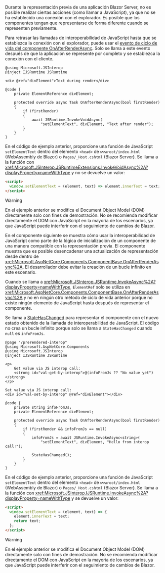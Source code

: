Durante la representación previa de una aplicación Blazor Server, no es posible realizar ciertas acciones (como llamar a JavaScript), ya que no se ha establecido una conexión con el explorador. Es posible que los componentes tengan que representarse de forma diferente cuando se representen previamente.

Para retrasar las llamadas de interoperabilidad de JavaScript hasta que se establezca la conexión con el explorador, puede usar el [evento de ciclo de vida del componente OnAfterRenderAsync](xref:blazor/components/lifecycle#after-component-render). Solo se llama a este evento después de que la aplicación se represente por completo y se establezca la conexión con el cliente.

```cshtml
@using Microsoft.JSInterop
@inject IJSRuntime JSRuntime

<div @ref="divElement">Text during render</div>

@code {
    private ElementReference divElement;

    protected override async Task OnAfterRenderAsync(bool firstRender)
    {
        if (firstRender)
        {
            await JSRuntime.InvokeVoidAsync(
                "setElementText", divElement, "Text after render");
        }
    }
}
```

En el código de ejemplo anterior, proporcione una función de JavaScript `setElementText` dentro del elemento `<head>` de `wwwroot/index.html` (WebAssembly de Blazor) o `Pages/_Host.cshtml` (Blazor Server). Se llama a la función con <xref:Microsoft.JSInterop.JSRuntimeExtensions.InvokeVoidAsync%2A?displayProperty=nameWithType> y no se devuelve un valor:

```html
<script>
  window.setElementText = (element, text) => element.innerText = text;
</script>
```

> [!WARNING]
> En el ejemplo anterior se modifica el Document Object Model (DOM) directamente solo con fines de demostración. No se recomienda modificar directamente el DOM con JavaScript en la mayoría de los escenarios, ya que JavaScript puede interferir con el seguimiento de cambios de Blazor.

En el componente siguiente se muestra cómo usar la interoperabilidad de JavaScript como parte de la lógica de inicialización de un componente de una manera compatible con la representación previa. El componente muestra que es posible desencadenar una actualización de representación desde dentro de <xref:Microsoft.AspNetCore.Components.ComponentBase.OnAfterRenderAsync%2A>. El desarrollador debe evitar la creación de un bucle infinito en este escenario.

Cuando se llama a <xref:Microsoft.JSInterop.JSRuntime.InvokeAsync%2A?displayProperty=nameWithType>, `ElementRef` solo se utiliza en <xref:Microsoft.AspNetCore.Components.ComponentBase.OnAfterRenderAsync%2A> y no en ningún otro método de ciclo de vida anterior porque no existe ningún elemento de JavaScript hasta después de representar el componente.

Se llama a [StateHasChanged](xref:blazor/components/lifecycle#state-changes) para representar el componente con el nuevo estado obtenido de la llamada de interoperabilidad de JavaScript. El código no crea un bucle infinito porque solo se llama a `StateHasChanged` cuando `null` es `infoFromJs`.

```cshtml
@page "/prerendered-interop"
@using Microsoft.AspNetCore.Components
@using Microsoft.JSInterop
@inject IJSRuntime JSRuntime

<p>
    Get value via JS interop call:
    <strong id="val-get-by-interop">@(infoFromJs ?? "No value yet")</strong>
</p>

Set value via JS interop call:
<div id="val-set-by-interop" @ref="divElement"></div>

@code {
    private string infoFromJs;
    private ElementReference divElement;

    protected override async Task OnAfterRenderAsync(bool firstRender)
    {
        if (firstRender && infoFromJs == null)
        {
            infoFromJs = await JSRuntime.InvokeAsync<string>(
                "setElementText", divElement, "Hello from interop call!");

            StateHasChanged();
        }
    }
}
```

En el código de ejemplo anterior, proporcione una función de JavaScript `setElementText` dentro del elemento `<head>` de `wwwroot/index.html` (WebAssembly de Blazor) o `Pages/_Host.cshtml` (Blazor Server). Se llama a la función con <xref:Microsoft.JSInterop.IJSRuntime.InvokeAsync%2A?displayProperty=nameWithType> y se devuelve un valor:

```html
<script>
  window.setElementText = (element, text) => {
    element.innerText = text;
    return text;
  };
</script>
```

> [!WARNING]
> En el ejemplo anterior se modifica el Document Object Model (DOM) directamente solo con fines de demostración. No se recomienda modificar directamente el DOM con JavaScript en la mayoría de los escenarios, ya que JavaScript puede interferir con el seguimiento de cambios de Blazor.
